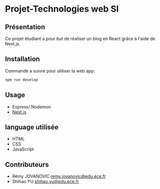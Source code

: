 # Projet-Technologies web SI

## Présentation

Ce projet étudiant a pour but de réaliser un blog en React grâce à l'aide de Next.js.

## Installation

Commande a suivre pour utiliser la web app:

```bash
npm run develop
```

## Usage

- Express/ Nodemon
- [Next.js](https://nextjs.org/)

## language utilisée

- HTML
- CSS
- JavaScript

## Contributeurs

- Rémy JOVANOVIC <remy.jovanovic@edu.ece.fr>
- Shihao YU   <shihao.yu@edu.ece.fr>
